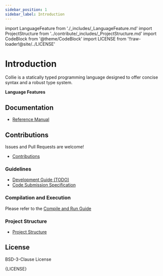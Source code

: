 ```yaml
---
sidebar_position: 1
sidebar_label: Introduction
---
```


import LanguageFeature from './_includes/_LanguageFeature.md'
import ProjectStructure from '../contribute/_includes/_ProjectStructure.md'
import CodeBlock from '@theme/CodeBlock'
import LICENSE from '!!raw-loader!@site/../LICENSE'

# Introduction

Collie is a statically typed programming language designed to offer concise syntax and a robust type system.

**Language Features**

<LanguageFeature/>

## Documentation

- [Reference Manual](../reference/intro.md)

## Contributions

Issues and Pull Requests are welcome!

- [Contributions](../contribute/contribute/contribute.md)

### Guidelines

- [Development Guide (TODO)](../contribute/contribute/contribute-code/development-guide.md)
- [Code Submission Specification](../contribute/contribute/code-commit-specification.md)

### Compilation and Execution

Please refer to the [Compile and Run Guide](../contribute/contribute/contribute-code/compile-and-run.md)

### Project Structure

- [Project Structure](../contribute/project-structure.md)

<ProjectStructure/>

## License

BSD-3-Clause License

<CodeBlock language="plaintext">{LICENSE}</CodeBlock>
